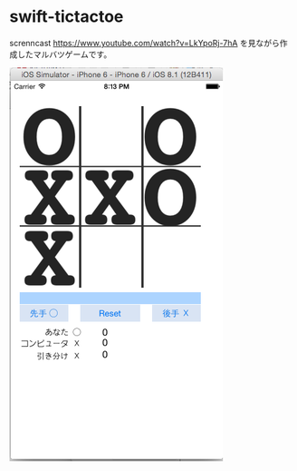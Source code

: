 # swift-tictactoe

screnncast https://www.youtube.com/watch?v=LkYpoRj-7hA を見ながら作成したマルバツゲームです。

![scrennshot-2015-03-06.png](scrennshot-2015-03-06.png)

